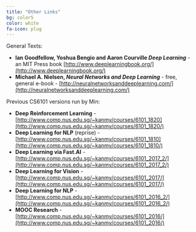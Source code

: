 ```yaml
---
title: "Other Links"
bg: color5
color: white
fa-icon: plug
---
```

General Texts:

* **Ian Goodfellow, Yoshua Bengio and Aaron Courville _Deep Learning_** - an MIT Press book [http://www.deeplearningbook.org/](http://www.deeplearningbook.org/)
* **Michael A. Nielsen, _Neural Networks and Deep Learning_** - free, general e-book - [http://neuralnetworksanddeeplearning.com/](http://neuralnetworksanddeeplearning.com/)

Previous CS6101 versions run by Min:

* **Deep Reinforcement Learning** - [http://www.comp.nus.edu.sg/~kanmy/courses/6101_1820](http://www.comp.nus.edu.sg/~kanmy/courses/6101_1820/)
* **Deep Learning for NLP** (reprise) - [http://www.comp.nus.edu.sg/~kanmy/courses/6101_1810](http://www.comp.nus.edu.sg/~kanmy/courses/6101_1810/)
* **Deep Learning via Fast.AI** - [http://www.comp.nus.edu.sg/~kanmy/courses/6101_2017_2/](http://www.comp.nus.edu.sg/~kanmy/courses/6101_2017_2/)
* **Deep Learning for Vision** - [http://www.comp.nus.edu.sg/~kanmy/courses/6101_2017/](http://www.comp.nus.edu.sg/~kanmy/courses/6101_2017/)
* **Deep Learning for NLP** - [http://www.comp.nus.edu.sg/~kanmy/courses/6101_2016_2/](http://www.comp.nus.edu.sg/~kanmy/courses/6101_2016_2/)
* **MOOC Research** - [http://www.comp.nus.edu.sg/~kanmy/courses/6101_2016/](http://www.comp.nus.edu.sg/~kanmy/courses/6101_2016/)
